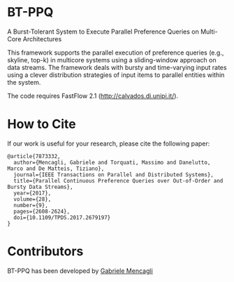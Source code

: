 # BT-PPQ
A Burst-Tolerant System to Execute Parallel Preference Queries on Multi-Core Architectures

This framework supports the parallel execution of preference queries (e.g., skyline, top-k) in multicore systems using a sliding-window approach on data streams. The framework deals with bursty and time-varying input rates using a clever distribution strategies of input items to parallel entities within the system.

The code requires FastFlow 2.1 (http://calvados.di.unipi.it/).

# How to Cite
If our work is useful for your research, please cite the following paper:
```
@article{7873332,
  author={Mencagli, Gabriele and Torquati, Massimo and Danelutto, Marco and De Matteis, Tiziano},
  journal={IEEE Transactions on Parallel and Distributed Systems},
  title={Parallel Continuous Preference Queries over Out-of-Order and Bursty Data Streams},
  year={2017},
  volume={28},
  number={9},
  pages={2608-2624},
  doi={10.1109/TPDS.2017.2679197}
}
```

# Contributors
BT-PPQ has been developed by [Gabriele Mencagli](mailto:gabriele.mencagli@unipi.it)
